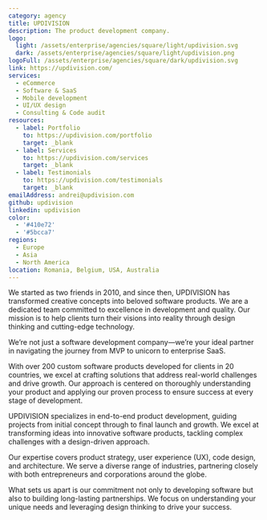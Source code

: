 ```yaml
---
category: agency
title: UPDIVISION
description: The product development company.
logo:
  light: /assets/enterprise/agencies/square/light/updivision.svg
  dark: /assets/enterprise/agencies/square/light/updivision.png
logoFull: /assets/enterprise/agencies/square/dark/updivision.svg
link: https://updivision.com/
services:
  - eCommerce
  - Software & SaaS
  - Mobile development
  - UI/UX design
  - Consulting & Code audit
resources:
  - label: Portfolio
    to: https://updivision.com/portfolio
    target: _blank
  - label: Services
    to: https://updivision.com/services
    target: _blank
  - label: Testimonials
    to: https://updivision.com/testimonials
    target: _blank
emailAddress: andrei@updivision.com
github: updivision
linkedin: updivision
color:
  - '#410e72'
  - '#5bcca7'
regions:
  - Europe
  - Asia
  - North America
location: Romania, Belgium, USA, Australia
---
```


We started as two friends in 2010, and since then, UPDIVISION has transformed creative concepts into beloved software products. We are a dedicated team committed to excellence in development and quality. Our mission is to help clients turn their visions into reality through design thinking and cutting-edge technology.

We’re not just a software development company—we’re your ideal partner in navigating the journey from MVP to unicorn to enterprise SaaS.

With over 200 custom software products developed for clients in 20 countries, we excel at crafting solutions that address real-world challenges and drive growth. Our approach is centered on thoroughly understanding your product and applying our proven process to ensure success at every stage of development.

UPDIVISION specializes in end-to-end product development, guiding projects from initial concept through to final launch and growth. We excel at transforming ideas into innovative software products, tackling complex challenges with a design-driven approach.

Our expertise covers product strategy, user experience (UX), code design, and architecture. We serve a diverse range of industries, partnering closely with both entrepreneurs and corporations around the globe.

What sets us apart is our commitment not only to developing software but also to building long-lasting partnerships. We focus on understanding your unique needs and leveraging design thinking to drive your success.
